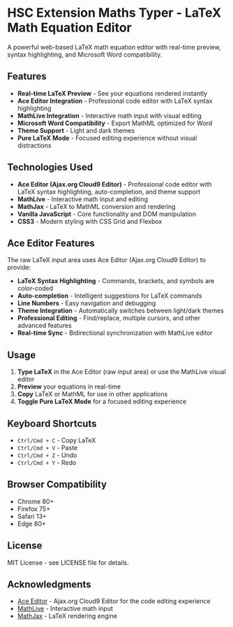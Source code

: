 # HSC Extension Maths Typer - LaTeX Math Equation Editor

A powerful web-based LaTeX math equation editor with real-time preview, syntax highlighting, and Microsoft Word compatibility.

## Features

- **Real-time LaTeX Preview** - See your equations rendered instantly
- **Ace Editor Integration** - Professional code editor with LaTeX syntax highlighting
- **MathLive Integration** - Interactive math input with visual editing
- **Microsoft Word Compatibility** - Export MathML optimized for Word
- **Theme Support** - Light and dark themes
- **Pure LaTeX Mode** - Focused editing experience without visual distractions

## Technologies Used

- **Ace Editor (Ajax.org Cloud9 Editor)** - Professional code editor with LaTeX syntax highlighting, auto-completion, and theme support
- **MathLive** - Interactive math input and editing
- **MathJax** - LaTeX to MathML conversion and rendering
- **Vanilla JavaScript** - Core functionality and DOM manipulation
- **CSS3** - Modern styling with CSS Grid and Flexbox

## Ace Editor Features

The raw LaTeX input area uses Ace Editor (Ajax.org Cloud9 Editor) to provide:

- **LaTeX Syntax Highlighting** - Commands, brackets, and symbols are color-coded
- **Auto-completion** - Intelligent suggestions for LaTeX commands
- **Line Numbers** - Easy navigation and debugging
- **Theme Integration** - Automatically switches between light/dark themes
- **Professional Editing** - Find/replace, multiple cursors, and other advanced features
- **Real-time Sync** - Bidirectional synchronization with MathLive editor

## Usage

1. **Type LaTeX** in the Ace Editor (raw input area) or use the MathLive visual editor
2. **Preview** your equations in real-time
3. **Copy** LaTeX or MathML for use in other applications
4. **Toggle Pure LaTeX Mode** for a focused editing experience

## Keyboard Shortcuts

- `Ctrl/Cmd + C` - Copy LaTeX
- `Ctrl/Cmd + V` - Paste
- `Ctrl/Cmd + Z` - Undo
- `Ctrl/Cmd + Y` - Redo

## Browser Compatibility

- Chrome 80+
- Firefox 75+
- Safari 13+
- Edge 80+

## License

MIT License - see LICENSE file for details.

## Acknowledgments

- [Ace Editor](https://ace.c9.io/) - Ajax.org Cloud9 Editor for the code editing experience
- [MathLive](https://cortexjs.io/mathlive/) - Interactive math input
- [MathJax](https://www.mathjax.org/) - LaTeX rendering engine
